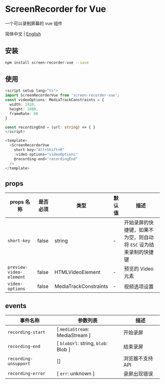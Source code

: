 
# ScreenRecorder for Vue
一个可以录制屏幕的 vue 组件

简体中文 | [English](./README.md)

## 安装

```bash
npm install screen-recorder-vue --save
```

## 使用

```ts
<script setup lang="ts">
import ScreenRecorderVue from 'screen-recorder-vue';
const videoOptions: MediaTrackConstraints = {
  width: 1920,
  height: 1080,
  frameRate: 60
}

const recordingEnd = (url: string) => { }
</script>

<template>
  <ScreenRecorderVue
    short-key="Alt+Shift+R"
    :video-options="videoOptions"
    @recording-end="recordingEnd"
  />
</template>
```

## props

| props 名称 | 是否必须 | 类型 | 默认值 | 描述 |
| - | - | - | - | - |
| `short-key` | false | string | - | 开始录屏的快捷键，如果不为空，则自动将 `ESC` 设为结束录制的快捷键 |
| `preview-video-element`| false | HTMLVideoElement | - | 预览的 Video 元素 |
| `video-options` | false | MediaTrackConstraints | - | 视频选项设置 |

## events

| 事件名称 | 参数列表 | 描述 |
| - | - | - |
| `recording-start` | [ `mediaStream`: MediaStream ] | 开始录屏 |
| `recording-end` | [ `blobUrl`: string, `blob`: Blob ] | 结束录屏 |
| `recording-unsupport` | [] | 浏览器不支持 API |
| `recording-error` | [ `err`: unknown ] | 录屏出现错误 |
